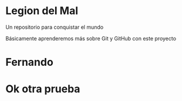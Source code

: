 # Legion del Mal
Un repositorio para conquistar el mundo

Básicamente aprenderemos más sobre Git y GitHub con este proyecto


# Fernando


# Ok otra prueba